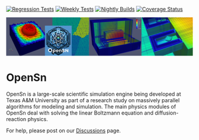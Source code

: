 [![Regression Tests](https://github.com/Open-Sn/openSn/actions/workflows/regression.yaml/badge.svg)](https://github.com/Open-Sn/openSn/actions/workflows/regression.yaml)
[![Weekly Tests](https://github.com/Open-Sn/openSn/actions/workflows/weekly.yaml/badge.svg)](https://github.com/Open-Sn/openSn/actions/workflows/weekly.yaml)
[![Nightly Builds](https://github.com/Open-Sn/opensn/actions/workflows/builds.yaml/badge.svg)](https://github.com/Open-Sn/opensn/actions/workflows/builds.yaml)
[![Coverage Status](https://coveralls.io/repos/github/Open-Sn/opensn/badge.svg)](https://coveralls.io/github/Open-Sn/opensn)

<p align="center">
  <img src="doc/source/gallery/images/CoolPics/banner.png" width="700">
</p>

# OpenSn #

OpenSn is a large-scale scientific simulation engine being developed at 
Texas A&M University as part of a research study on massively parallel 
algorithms for modeling and simulation. The main physics modules 
of OpenSn deal with solving the linear Boltzmann equation and 
diffusion-reaction physics.

For help, please post on our [Discussions](https://github.com/Open-Sn/openSn/discussions) page.
